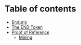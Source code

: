 # Table of contents

* [Endurio](README.md)
* [The END Token](the-end-token.md)
* [Proof of Reference](proof-of-reference/README.md)
  * [Mining](proof-of-reference/mining.md)
